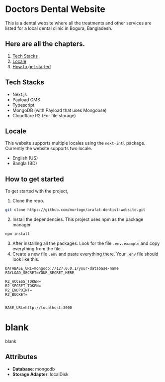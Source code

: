 # Doctors Dental Website

This ia a dental website where all the treatments and other services are listed for a local dental clinic in Bogura, Bangladesh.

## Here are all the chapters.

1. [Tech Stacks](#tech-stacks)
2. [Locale](#locale)
3. [How to get started](#how-to-get-started)

## Tech Stacks

- Next.js
- Payload CMS
- Typescript
- MongoDB (with Payload that uses Mongoose)
- Cloudflare R2 (For file storage)

## Locale

This website supports multiple locales using the `next-intl` package. Currently the website supports two locale.

- English (US)
- Bangla (BD)

## How to get started

To get started with the project,

1. Clone the repo.

```bash
git clone https://github.com/mortogn/arafat-dentist-website.git
```

2. Install the dependencies. This project uses npm as the package manager.

```bash
npm install
```

3. After installing all the packages. Look for the file `.env.example` and copy everything from the file.
4. Create a new file `.env` and paste everything there. Your `.env` file should look like this.

```env
DATABASE_URI=mongodb://127.0.0.1/your-database-name
PAYLOAD_SECRET=YOUR_SECRET_HERE

R2_ACCESS_TOKEN=
R2_SECRET_TOKEN=
R2_ENDPOINT=
R2_BUCKET=


BASE_URL=http://localhost:3000
```

# blank

blank

## Attributes

- **Database**: mongodb
- **Storage Adapter**: localDisk
